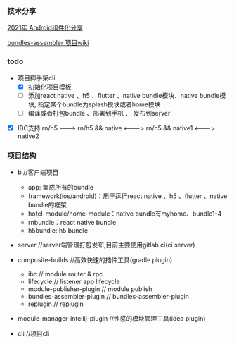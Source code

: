 ### 技术分享
[2021年 Android组件化分享](https://jamesfchen.github.io/blog/2021-12-31/shared-android-component)

[bundles-assembler 项目wiki](https://github.com/JamesfChen/bundles-assembler/wiki)

### todo
- 项目脚手架cli
    - [x] 初始化项目模板
    - [ ] 添加react native 、h5 、flutter 、native bundle模块、native bundle模块, 指定某个bundle为splash模块或者home模块
    - [ ] 编译或者打包bundle 、部署到手机 、 发布到server
- [x] IBC支持 rn/h5 ---> rn/h5 && native <---> rn/h5 && native1 <---> native2

### 项目结构

- b //客户端项目
    - app: 集成所有的bundle
    - framework(ios/android)：用于运行react native 、h5 、flutter 、native bundle的框架
    - hotel-module/home-module：native bundle有myhome、bundle1-4
    - rnbundle：react native bundle
    - h5bundle: h5 bundle
- server //server端管理打包发布,目前主要使用gitlab ci(ci server)

- composite-builds //高效快速的插件工具(gradle plugin)
    - ibc // module router & rpc
    - lifecycle // listener app lifecycle
    - module-publisher-plugin // module publish
    - bundles-assembler-plugin // bundles-assembler-plugin
    - replugin // replugin

- module-manager-intellij-plugin //性感的模块管理工具(idea plugin)
- cli //项目cli